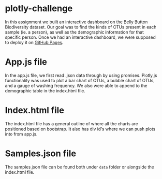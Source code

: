 # plotly-challenge
In this assignment we built an interactive dashboard on the Belly Button Biodiversity dataset. Our goal was to find the kinds of OTUs present in each sample (ie. a person), as well as the demographic information for that specific person. Once we had an interactive dashboard, we were supposed to deploy it on [GitHub Pages](https://hmanglik.github.io/plotly-challenge/).

# App.js file
In the app.js file, we first read .json data through by using promises. Plotly.js functionality was used to plot a bar chart of OTUs, a bubble chart of OTUs, and a gauge of washing frequency. We also were able to append to the demographic table in the index.html file. 

# Index.html file 
The index.html file has a general outline of where all the charts are positioned based on bootstrap. It also has div id's where we can push plots into from app.js. 

# Samples.json file
The samples.json file can be found both under `data` folder or alongside the index.html file. 